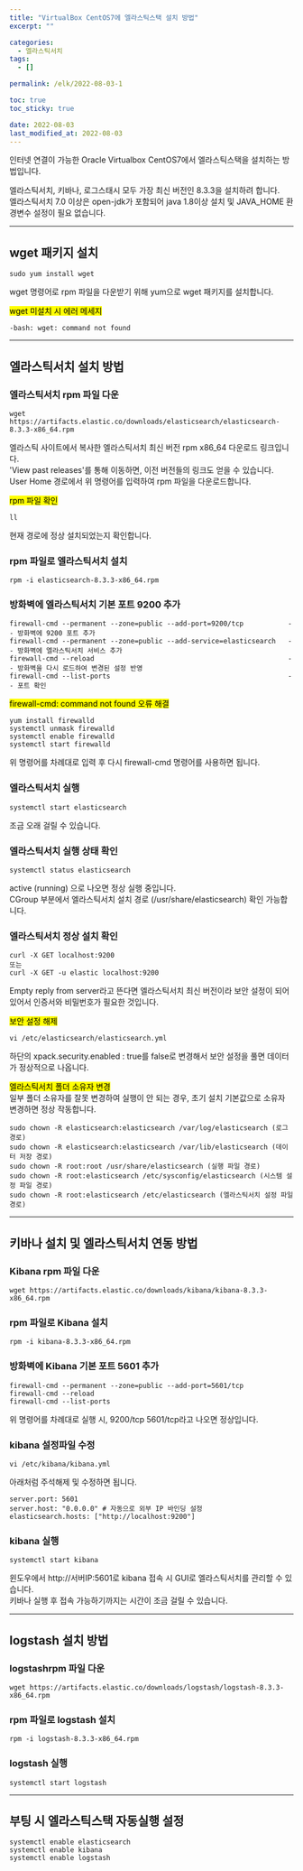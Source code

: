 ```yaml
---
title: "VirtualBox CentOS7에 엘라스틱스택 설치 방법"
excerpt: ""

categories:
  - 엘라스틱서치
tags:
  - []

permalink: /elk/2022-08-03-1

toc: true
toc_sticky: true

date: 2022-08-03
last_modified_at: 2022-08-03
---
```


인터넷 연결이 가능한 Oracle Virtualbox CentOS7에서 엘라스틱스택을 설치하는 방법입니다.

엘라스틱서치, 키바나, 로그스태시 모두 가장 최신 버전인 8.3.3을 설치하려 합니다.  
엘라스틱서치 7.0 이상은 open-jdk가 포함되어 java 1.8이상 설치 및 JAVA_HOME 환경변수 설정이 필요 없습니다.

---

## wget 패키지 설치
```
sudo yum install wget
```
wget 명령어로 rpm 파일을 다운받기 위해 yum으로 wget 패키지를 설치합니다.

<mark>wget 미설치 시 에러 메세지</mark>
```
-bash: wget: command not found
```

---

## 엘라스틱서치 설치 방법

### 엘라스틱서치 rpm 파일 다운
```
wget https://artifacts.elastic.co/downloads/elasticsearch/elasticsearch-8.3.3-x86_64.rpm
```
엘라스틱 사이트에서 복사한 엘라스틱서치 최신 버전 rpm x86_64 다운로드 링크입니다.  
'View past releases'를 통해 이동하면, 이전 버전들의 링크도 얻을 수 있습니다.  
User Home 경로에서 위 명령어를 입력하여 rpm 파일을 다운로드합니다.

<mark>rpm 파일 확인</mark>
```
ll
```
현재 경로에 정상 설치되었는지 확인합니다.

### rpm 파일로 엘라스틱서치 설치
```
rpm -i elasticsearch-8.3.3-x86_64.rpm
```

### 방화벽에 엘라스틱서치 기본 포트 9200 추가
```
firewall-cmd --permanent --zone=public --add-port=9200/tcp           -- 방화벽에 9200 포트 추가 
firewall-cmd --permanent --zone=public --add-service=elasticsearch   -- 방화벽에 엘라스틱서치 서비스 추가
firewall-cmd --reload                                                -- 방화벽을 다시 로드하여 변경된 설정 반영
firewall-cmd --list-ports                                            -- 포트 확인
```

<mark>firewall-cmd: command not found 오류 해결</mark>
```
yum install firewalld
systemctl unmask firewalld
systemctl enable firewalld
systemctl start firewalld
```
위 명령어를 차례대로 입력 후 다시 firewall-cmd 명령어를 사용하면 됩니다.

### 엘라스틱서치 실행
```
systemctl start elasticsearch
```
조금 오래 걸릴 수 있습니다.

### 엘라스틱서치 실행 상태 확인
```
systemctl status elasticsearch
```
active (running) 으로 나오면 정상 실행 중입니다.  
CGroup 부분에서 엘라스틱서치 설치 경로 (/usr/share/elasticsearch) 확인 가능합니다.

### 엘라스틱서치 정상 설치 확인
```
curl -X GET localhost:9200
또는
curl -X GET -u elastic localhost:9200
```
Empty reply from server라고 뜬다면 엘라스틱서치 최신 버전이라 보안 설정이 되어있어서 인증서와 비밀번호가 필요한 것입니다.

<mark>보안 설정 해제</mark>
```
vi /etc/elasticsearch/elasticsearch.yml
```
하단의 xpack.security.enabled : true를 false로 변경해서 보안 설정을 풀면 데이터가 정상적으로 나옵니다.  

<mark>엘라스틱서치 폴더 소유자 변경</mark>  
일부 폴더 소유자를 잘못 변경하여 실행이 안 되는 경우, 초기 설치 기본값으로 소유자 변경하면 정상 작동합니다.
```
sudo chown -R elasticsearch:elasticsearch /var/log/elasticsearch (로그 경로)
sudo chown -R elasticsearch:elasticsearch /var/lib/elasticsearch (데이터 저장 경로)
sudo chown -R root:root /usr/share/elasticsearch (실행 파일 경로)
sudo chown -R root:elasticsearch /etc/sysconfig/elasticsearch (시스템 설정 파일 경로)
sudo chown -R root:elasticsearch /etc/elasticsearch (엘라스틱서치 설정 파일 경로)
```

---

## 키바나 설치 및 엘라스틱서치 연동 방법

### Kibana rpm 파일 다운
```
wget https://artifacts.elastic.co/downloads/kibana/kibana-8.3.3-x86_64.rpm
```

### rpm 파일로 Kibana 설치
```
rpm -i kibana-8.3.3-x86_64.rpm
```

### 방화벽에 Kibana 기본 포트 5601 추가
```
firewall-cmd --permanent --zone=public --add-port=5601/tcp
firewall-cmd --reload
firewall-cmd --list-ports
```
위 명령어를 차례대로 실행 시, 9200/tcp 5601/tcp라고 나오면 정상입니다.

### kibana 설정파일 수정
```
vi /etc/kibana/kibana.yml
```
아래처럼 주석해제 및 수정하면 됩니다.
```
server.port: 5601
server.host: "0.0.0.0" # 자동으로 외부 IP 바인딩 설정
elasticsearch.hosts: ["http://localhost:9200"]
```

### kibana 실행
```
systemctl start kibana
```
윈도우에서 http://서버IP:5601로 kibana 접속 시 GUI로 엘라스틱서치를 관리할 수 있습니다.  
키바나 실행 후 접속 가능하기까지는 시간이 조금 걸릴 수 있습니다.

---

## logstash 설치 방법

### logstashrpm 파일 다운
```
wget https://artifacts.elastic.co/downloads/logstash/logstash-8.3.3-x86_64.rpm
```

### rpm 파일로 logstash 설치
```
rpm -i logstash-8.3.3-x86_64.rpm
```

### logstash 실행
```
systemctl start logstash
```

---

## 부팅 시 엘라스틱스택 자동실행 설정
```
systemctl enable elasticsearch
systemctl enable kibana
systemctl enable logstash
```